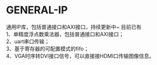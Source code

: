 # GENERAL-IP
通用IP库，包括普通接口和AXI接口，持续更新中~ 目前已有  
  1、单精度浮点数乘法器，包括普通接口和AXI接口；  
  2、uart串口传输；  
  3、基于寄存器的可配置模式的fifo；  
  4、VGA时序转DVI接口信号，可以直接接HDMI口传输图像信息。

